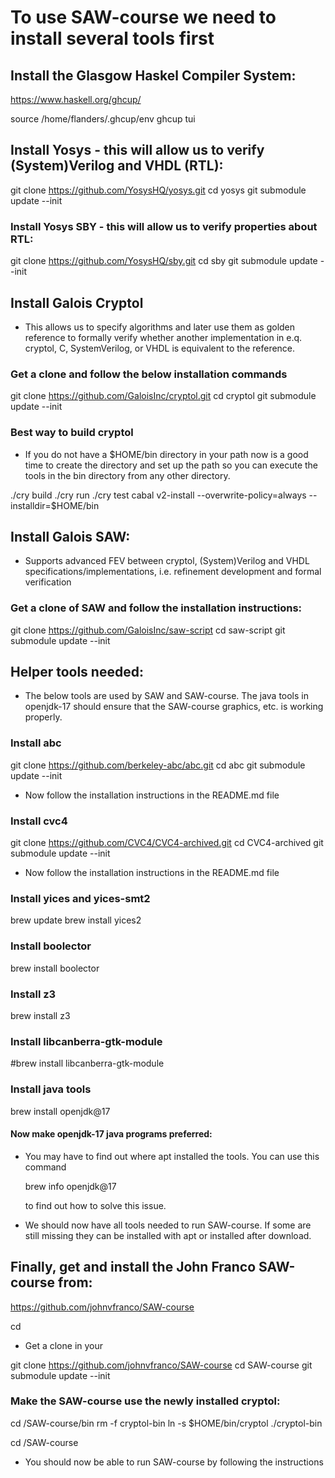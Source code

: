 # To use SAW-course we need to install several tools first

## Install the Glasgow Haskel Compiler System:

https://www.haskell.org/ghcup/

source /home/flanders/.ghcup/env
ghcup tui

## Install Yosys - this will allow us to verify (System)Verilog and VHDL (RTL):

git clone https://github.com/YosysHQ/yosys.git
cd yosys
git submodule update --init

### Install Yosys SBY - this will allow us to verify properties about RTL:

git clone https://github.com/YosysHQ/sby.git
cd sby
git submodule update --init

## Install Galois Cryptol

- This allows us to specify algorithms and later use them as golden
  reference to formally verify whether another implementation in
  e.q. cryptol, C, SystemVerilog, or VHDL is equivalent to the
  reference.

### Get a clone and follow the below installation commands

git clone https://github.com/GaloisInc/cryptol.git
cd cryptol
git submodule update --init

### Best way to build cryptol

- If you do not have a $HOME/bin directory in your path now is a good
  time to create the directory and set up the path so you can execute
  the tools in the bin directory from any other directory.

./cry build
./cry run
./cry test
cabal v2-install --overwrite-policy=always --installdir=$HOME/bin

##  Install Galois SAW:

- Supports advanced FEV between cryptol, (System)Verilog and VHDL
  specifications/implementations, i.e. refinement development and
  formal verification

### Get a clone of SAW and follow the installation instructions:

git clone https://github.com/GaloisInc/saw-script
cd saw-script
git submodule update --init

## Helper tools needed:

- The below tools are used by SAW and SAW-course. The java tools in
  openjdk-17 should ensure that the SAW-course graphics, etc. is
  working properly.

### Install abc

git clone https://github.com/berkeley-abc/abc.git
cd abc
git submodule update --init

- Now follow the installation instructions in the README.md file

### Install cvc4

git clone https://github.com/CVC4/CVC4-archived.git
cd CVC4-archived
git submodule update --init

- Now follow the installation instructions in the README.md file

### Install yices and yices-smt2

brew update
brew install yices2

### Install boolector

brew install boolector

### Install z3

brew install z3

### Install libcanberra-gtk-module

#brew install libcanberra-gtk-module

### Install java tools

brew install openjdk@17

#### Now make openjdk-17 java programs preferred:

- You may have to find out where apt installed the tools. You can use
  this command
  
     brew info openjdk@17
  
  to find out how to solve this issue.

- We should now have all tools needed to run SAW-course. If some are
  still missing they can be installed with apt or installed after
  download.

## Finally, get and install the John Franco SAW-course from:

https://github.com/johnvfranco/SAW-course

cd <work-dir>

- Get a clone in your <work-dir>

git clone https://github.com/johnvfranco/SAW-course
cd SAW-course
git submodule update --init

### Make the SAW-course use the newly installed cryptol:

cd <work-dir>/SAW-course/bin
rm -f cryptol-bin
ln -s $HOME/bin/cryptol ./cryptol-bin

cd <work-dir>/SAW-course

- You should now be able to run SAW-course by following the instructions
